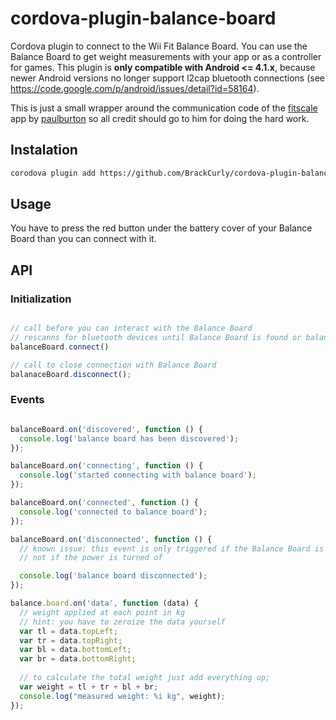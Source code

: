 # cordova-plugin-balance-board
Cordova plugin to connect to the Wii Fit Balance Board. You can use the Balance Board to get weight measurements with your app or as a controller for games.
This plugin is **only compatible with Android <= 4.1.x**, because newer Android versions no longer support l2cap bluetooth connections (see https://code.google.com/p/android/issues/detail?id=58164).

This is just a small wrapper around the communication code of the [fitscale](https://github.com/paulburton/fitscales) app by [paulburton](https://github.com/paulburton) so all credit should go to him for doing the hard work.


## Instalation

```bash
corodova plugin add https://github.com/BrackCurly/cordova-plugin-balance-board.git
```

## Usage

You have to press the red button under the battery cover of your Balance Board than you can connect with it.

## API

### Initialization

```javascript

// call before you can interact with the Balance Board
// rescanns for bluetooth devices until Balance Board is found or balanceBoard.disconnect is called
balanceBoard.connect() 

// call to close connection with Balance Board
balanaceBoard.disconnect();
```

### Events
```javascript

balanceBoard.on('discovered', function () {
  console.log('balance board has been discovered');
});

balanceBoard.on('connecting', function () {
  console.log('started connecting with balance board');
});

balanceBoard.on('connected', function () {
  console.log('connected to balance board');
});

balanceBoard.on('disconnected', function () {
  // known issue: this event is only triggered if the Balance Board is disconnected properly
  // not if the power is turned of

  console.log('balance board disconnected');
});

balance.board.on('data', function (data) {
  // weight applied at each point in kg
  // hint: you have to zeroize the data yourself
  var tl = data.topLeft;
  var tr = data.topRight;
  var bl = data.bottomLeft;
  var br = data.bottomRight;
  
  // to calculate the total weight just add everything up;
  var weight = tl + tr + bl + br;
  console.log("measured weight: %i kg", weight);
});

```
